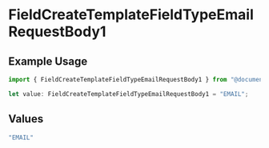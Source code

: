 # FieldCreateTemplateFieldTypeEmailRequestBody1

## Example Usage

```typescript
import { FieldCreateTemplateFieldTypeEmailRequestBody1 } from "@documenso/sdk-typescript/models/operations";

let value: FieldCreateTemplateFieldTypeEmailRequestBody1 = "EMAIL";
```

## Values

```typescript
"EMAIL"
```